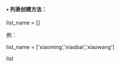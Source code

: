 

#### • 列表创建方法：
list_name = []




例：<br>

list_name = ['xiaoming','xiaobai','xiaowang']<br>

list

